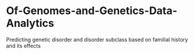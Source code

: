 # Of-Genomes-and-Genetics-Data-Analytics
Predicting genetic disorder and disorder subclass based on familial history and its effects
